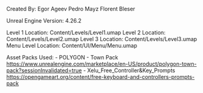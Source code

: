 
Created By:
	Egor Ageev
	Pedro Mayz
	Florent Bleser


Unreal Engine Version: 4.26.2

Level 1 Location: 	Content/Levels/Level1.umap
Level 2 Location: 	Content/Levels/Level2.umap 
Level 3 Location: 	Content/Levels/Level3.umap
Menu Level Location: 	Content/UI/Menu/Menu.umap

Asset Packs Used:
	- POLYGON - Town Pack			https://www.unrealengine.com/marketplace/en-US/product/polygon-town-pack?sessionInvalidated=true
	- Xelu_Free_Controller&Key_Prompts 	https://opengameart.org/content/free-keyboard-and-controllers-prompts-pack
